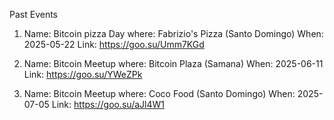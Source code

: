 Past Events

1. Name: Bitcoin pizza Day 
where: Fabrizio's Pizza (Santo Domingo)
When: 2025-05-22
Link: https://goo.su/Umm7KGd

2. Name: Bitcoin Meetup 
where: Bitcoin Plaza (Samana)
When: 2025-06-11
Link: https://goo.su/YWeZPk

3. Name: Bitcoin Meetup 
where: Coco Food (Santo Domingo)
When: 2025-07-05
Link: https://goo.su/aJl4W1

